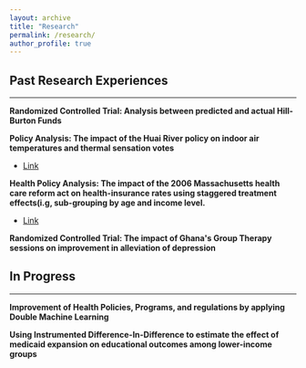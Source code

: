 ```yaml
---
layout: archive
title: "Research"
permalink: /research/
author_profile: true
---
```


## Past Research Experiences
---
**Randomized Controlled Trial: Analysis between predicted and actual Hill-Burton Funds**

**Policy Analysis: The impact of the Huai River policy on indoor air temperatures and thermal sensation votes**
- [Link](https://pdf.sciencedirectassets.com/785191/1-s2.0-S2950362024X00053/1-s2.0-S2950362025000098/main.pdf?X-Amz-Security-Token=IQoJb3JpZ2luX2VjEBQaCXVzLWVhc3QtMSJHMEUCIF99kKcSmrvqesyqJZQlt1ZDk1eaH%2F%2B4m9gbCj5YB0ueAiEA%2B4xym1wbjK2tvLzzwSiWWWk0%2F08abyM%2BS0JknLaXzfwqvAUI%2Ff%2F%2F%2F%2F%2F%2F%2F%2F%2F%2FARAFGgwwNTkwMDM1NDY4NjUiDBnwGrsk8w2NlC3ajiqQBRxC0cwiVww26iBnsoxByfU8XqjORzXzENHrM0H2PhE3XD%2FyugpXlNAMNJT8UpyAJUYwxEHgPpPm4vqTs5dBZ2anzlqhfTCh%2FehSlsET8GIkiOjDwqNC%2F6gupHinLyrPmx9lMAthKjN8qWHPFoZuUeuVRmXcLa3mXZ7hpH6G24RczZUGMrhWgioIwhlp78m6vjl07tsFVOjExaAdDPTxLtHTW8CV9aHDK1SqFCLw3gZpFUxNEKPoJdBeg7n9UfOfz2kxVOxC1XrbLneBqasUyJBMBFklKLKMiLXQgc8HpEWMyIiqviUE%2FOGq8yZzqoOPkmxYQmZvHwpcRkk83wm6cHSOsdftto20K%2FL78Grsm8Tz3xMRlIsJ%2Bd8C7%2BvKSDhRFr8LLKnIHMcknIkKeYX0R9K9lJYWkQTT4ZLcT%2Ba1jNa9aXLkHW%2B%2BqpBXTHjEC%2FIqkR0N24sxIvJkiywVGz4wgXLuBW0H4NCMniysRjhrzsz9%2FTsJag%2FpR3kTcyJ2Pk5b83r6ts89s3sWd9x3hi6NuktRH6%2F3TvYtEOPhauhiVnvh7axe1SccadL%2Bfnp5xpBGTK20bhNJIEmI7Az85vo%2FFF10c2tMb4aifCeL1TQMbXC1ArVxB%2BDR9vE6UetSQkjcWyy37gJFllx%2B6L1wpFAJz7Td1unKQ0gxClhEV3vhFdVDCP%2FxQ9nDqh9t633uflnw%2FOXeDKZVuPFW1nGpEtZZESqzpPxedwO%2B3B2InN6BqQ7GEEpvjDwHcIObl6Eer2S2eWZC8eEs4L%2BD8cAyzJVprs%2FnIze458%2FKxzSSS6fMt1s7Dx9kg2FFO2UHG1KbQ9Tdq39tzmc%2BserOpm9Hp2Cnfd02U9jM5FQqV2knuLLWwk0iMImb48IGOrEBmdgJA8MCKQItLfeiAA6oZgPj3H7HcX6H%2F%2BSK1oihnbe%2BhTIVJ0xgyqjps7BvnOiENEvRQluHJcxKVO3vEd2BLyaSGpZt7u8KzaLdLp4y9Jw4Km4DbbPYbJekpwa1bm6zo94sVzAyhZNl4tyMALv9HX7V%2Fk7EO8uGctp0d%2BZKUKYXlhGefZnezpxa8jHOTpSZLWiuoCh9btO8K1sBl2Y4ruHUbujzVJ0rzkcJ65JTl1PO&X-Amz-Algorithm=AWS4-HMAC-SHA256&X-Amz-Date=20250623T052016Z&X-Amz-SignedHeaders=host&X-Amz-Expires=300&X-Amz-Credential=ASIAQ3PHCVTYSEFVLII2%2F20250623%2Fus-east-1%2Fs3%2Faws4_request&X-Amz-Signature=6bcbf621857e5ffc0735d74bf2e89c5a907d0a49bc6c32289ac2125e8c6de12b&hash=e351c54a91e6d9aa64914831ce5ddb9332d2109c298eced97fd15c1b7359c9c5&host=68042c943591013ac2b2430a89b270f6af2c76d8dfd086a07176afe7c76c2c61&pii=S2950362025000098&tid=spdf-6436692f-ed7f-4f93-b202-dbb8fb9b61d6&sid=6741ca0d13c28144203b340-3f14dd2b0657gxrqa&type=client&tsoh=d3d3LnNjaWVuY2VkaXJlY3QuY29t&rh=d3d3LnNjaWVuY2VkaXJlY3QuY29t&ua=0f155b5b5b55585e53&rr=954189079fe5eb21&cc=us)

**Health Policy Analysis: The impact of the 2006 Massachusetts health care reform act on health-insurance rates using staggered treatment effects(i.g, sub-grouping by age and income level.**
- [Link](https://minjaeseo6603.github.io/files/Minjae_Seo_Writing_Sample.pdf)

**Randomized Controlled Trial: The impact of Ghana's Group Therapy sessions on improvement in alleviation of depression**

## In Progress
---
**Improvement of Health Policies, Programs, and regulations by applying Double Machine Learning**

**Using Instrumented Difference-In-Difference to estimate the effect of medicaid expansion on educational outcomes among lower-income groups**
